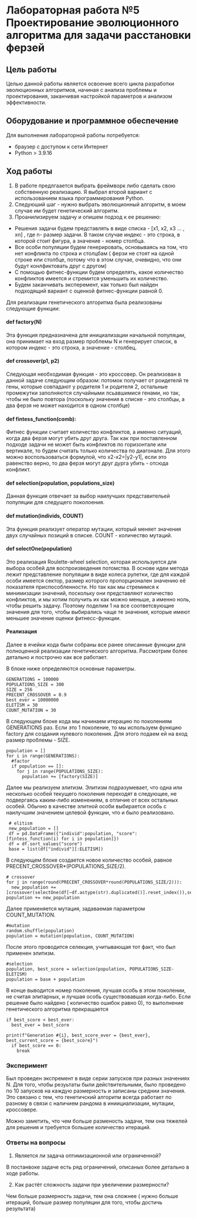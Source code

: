 # Лабораторная работа №5 Проектирование эволюционного алгоритма для задачи расстановки ферзей

## Цель работы
Целью данной работы является освоение всего цикла разработки эволюционных алгоритмов, начиная с анализа проблемы и проектирования, заканчивая настройкой параметров и анализом эффективности.
## Оборудование и программное обеспечение
Для выполнения лабораторной работы потребуется:
* браузер с доступом к сети Интернет
* Python > 3.9.16
## Ход работы
1. В работе предлгаается выбрать фреймворк либо сделать свою собственную реализацию.  Я выбрал второй вариант с использованием языка программирования Python.
2. Следуюший шаг -  нужно выбрать эволюционный алгоритм, в моем случае им будет генетический алгоритм.
3. Проанилизируем задачу и опишем подзод к ее решению:

* Решения задачи будем представлять в виде списка - [x1, x2, x3 ... , xn] , где  n- размер задачи. В таком случае индекс - это строка, в которой стоит фигура, а значение - номер столбца.
* Все особи популяции будем генерировать, основываясь на том, что нет конфликта по строка и столцбам ( ферзи не стоят на одной строке или столбце, потому что в этом случае, очевидно, что они будут конлфиктовать друг с другом)
* С помощью фитнес-функции будем определять, какое количество конфликтов имеется и стремится уменьшить их количество.
* Будем заканчивать эксперемент, как только был найден подходящий вариант с оценкой фитнес-функции равной 0.


Для реализации генетического алгоритма была реализованы следующие функции:
#### def factory(N)
Эта функция предназначена для инициализации начальной популяции, она принимает на вход размер проблемы  N и генерирует список, в котором индекс - это строка, а значение - столбец.

#### def crossover(p1, p2)
Следующая необходимая функция - это кроссовер. Он реализован в данной задаче следующим образом: потомок получает от роидетелй те гены, которые совпадают у родителя 1 и  родителя 2, остальные промежутки заполняются случайными лсьавшимися генами, но так, чтобы не было повтора (поскольку значения в списке - это столбцы, а два ферзя не может находится в одном столбце)

#### def fintess_function(comb):
Фитнес функции считает количество конфликтов, а именно ситуаций, когда два ферзя могут убить друг друга. Так как при поставленном подходе задачи не может быть конфликтов по горизонтале или вертикале, то будем считать только количества по диагонале. Для этого можно воспользоваться формулой, что x2-x2=|y2-y1|, если это равенство верно, то два ферзя могут друг дурга убить - отсюда конфликт.

#### def selection(population, populations_size)
Данная функция отвечает за выбор наилучших представительей популяции для следущего поколоения. 

#### def mutation(individs, COUNT)
Эта функция реализует оператор мутации, который меняет значения двух случайных позиций в списке. COUNT - количество мутаций.


#### def selectOne(population)
Это реализация Roulette-wheel selection, которая используется для выбора особей для воспроизведения потомства. В основе идеи метода лежит представление популяции в виде колеса рулетки, где для каждой особи имеется сектор, размер которого пропорционален значению её показателя приспособленности. Но так как мы стремимся к минимизации значений, поскольку они представляют количество конфликтов, и мы хотим получить их как можно меньше, а именно ноль, чтобы решить задачу. Поэтому поделим 1 на все соответсвующие значения для того, чтобы выбирались чаще те значения, которые имеют меньшее значение оценки фитнесс-функции.


#### Реализация

Далее в ячейки кода были собраны все ранее описанные функции для полноценной реализации генетического алгоритма. Рассмотрим более детально и построчно как все работает.

В блоке ниже определяются основные параметры.

```python3
GENERATIONS = 100000
POPULATIONS_SIZE = 300
SIZE = 256
PRECENT_CROSSOVER = 0.9
best_ever = 10000000
ELETISM = 30
COUNT_MUTATION = 30
```

В следующем блоке кода мы начинаем итерацию по поколениям GENERATIONS раз. Если это 1 поколение, то мы используем функцию  factory для создания нулевого поколения. Для этого подаем ей на вход размер проблемы - SIZE.
```python3
population = []
for i in range(GENERATIONS):
  #factor
  if population == []:
    for j in range(POPULATIONS_SIZE):
      population += [factory(SIZE)]
```
Далее мы реализуем элитизм. Элитизм подразумевает, что одна или несколько особей текущего поколения переходят в следующее, не подвергаясь каким-либо изменениям, в отличие от всех остальных особей. Обычно в качестве элитной особи выбирается особь с наилучшим значением целевой функции, что и было реализовано.

```python3
 # elitism
 new_population = []
 df = pd.DataFrame({"individ":population, "score": [fintess_function(i) for i in population]})
 df = df.sort_values("score")
 base = list(df["individ"][:ELETISM])
```

В следующем блоке создается новое количество особей, равное  PRECENT_CROSSOVER*(POPULATIONS_SIZE/2).
```python3
# crossover
for j in range(round(PRECENT_CROSSOVER*round(POPULATIONS_SIZE/2))):
  new_population += [crossover(selectOne(df[~df.astype(str).duplicated()].reset_index()),selectOne(df))]
population += new_population
```
Далее применяется мутация, задаваемая параметром COUNT_MUTATION.

```python3
#mutation
random.shuffle(population)
population = mutation(population, COUNT_MUTATION)
```
После этого проводится селекция, учитывающая тот факт, что был применен элитизм.
```python3
#selection
population, best_score = selection(population, POPULATIONS_SIZE- ELETISM)
population = base + population
```
В конце выводится номер поколения, лучшая особь в этом поколении, не считая элитарных, и лучшая особь существовавшая когда-либо. Если решение было найдено ( количество ошибок равно 0), то  выполнение генетического алгоритма прекращается
```python3
if best_score < best_ever:
  best_ever = best_score

print(f"Generation #{i}, best_score_ever = {best_ever}, best_current_score = {best_score}")
  if best_score == 0:
    break
```
### Эксперимент

Был проведен экспремент в виде серии запусков при разных значениях  N.  Для того, чтобы резуьтаты были действительными, было проведено по 10 запусков на каждую размерность и записаны среднии значения. Это связано с тем, что генетичский алгоритм всегда работает по разному в связи с наличием рандома в иниициализации, мутации, кроссовере. 



Можно заметить, что чем больше разменость задачи, тем она тяжелей для решения и требуется большее количество итераций.


### Ответы на вопросы

1. Является ли задача оптимизационной или ограниченной?

В постанвоке задаче есть ряд ограничений, описаных более детально в ходе работы.

2. Как растёт сложность задачи при увеличении размерности?

Чем больше размерность задачи, тем она сложнее ( нужно больше итераций, больше размер популяции для того, чтобы достичь результата)





